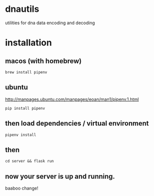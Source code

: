 # dnautils
utilities for dna data encoding and decoding

# installation
## macos (with homebrew)
`brew install pipenv`
## ubuntu 
http://manpages.ubuntu.com/manpages/eoan/man1/pipenv.1.html

`pip install pipenv`

## then load dependencies / virtual environment
`pipenv install`
## then
`cd server && flask run`
## now your server is up and running.

baaboo change!
